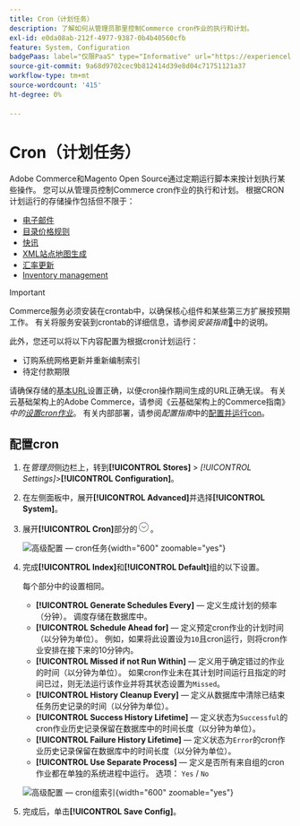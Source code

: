 ```yaml
---
title: Cron（计划任务）
description: 了解如何从管理员那里控制Commerce cron作业的执行和计划。
exl-id: e0da08ab-212f-4977-9387-0b4b40560cfb
feature: System, Configuration
badgePaas: label="仅限PaaS" type="Informative" url="https://experienceleague.adobe.com/zh-hans/docs/commerce/user-guides/product-solutions" tooltip="仅适用于云项目(Adobe管理的PaaS基础架构)和内部部署项目上的Adobe Commerce 。"
source-git-commit: 9a68d9702cec9b812414d39e8d04c71751121a37
workflow-type: tm+mt
source-wordcount: '415'
ht-degree: 0%

---
```


# Cron（计划任务）

Adobe Commerce和Magento Open Source通过定期运行脚本来按计划执行某些操作。 您可以从管理员控制Commerce cron作业的执行和计划。 根据CRON计划运行的存储操作包括但不限于：

- [电子邮件](email-communications.md)
- [目录价格规则](../merchandising-promotions/price-rules-catalog.md)
- [快讯](../merchandising-promotions/newsletters.md)
- [XML站点地图生成](../merchandising-promotions/sitemap-xml.md)
- [汇率更新](../stores-purchase/currency-update.md)
- [Inventory management](../inventory-management/introduction.md)

>[!IMPORTANT]
>
>Commerce服务必须安装在crontab中，以确保核心组件和某些第三方扩展按预期工作。 有关将服务安装到crontab的详细信息，请参阅&#x200B;_安装指南_[&#128279;](https://experienceleague.adobe.com/docs/commerce-operations/installation-guide/next-steps/configuration.html?lang=zh-Hans)中的说明。

此外，您还可以将以下内容配置为根据cron计划运行：

- 订购系统网格更新并重新编制索引
- 待定付款期限

请确保存储的[基本URL](../stores-purchase/store-urls.md)设置正确，以便cron操作期间生成的URL正确无误。 有关云基础架构上的Adobe Commerce，请参阅《云基础架构上的Commerce指南》_中的[设置cron作业](https://experienceleague.adobe.com/docs/commerce-cloud-service/user-guide/configure/app/properties/crons-property.html?lang=zh-Hans)_。 有关内部部署，请参阅&#x200B;_配置指南_&#x200B;中的[配置并运行con](https://experienceleague.adobe.com/docs/commerce-operations/configuration-guide/cli/configure-cron-jobs.html?lang=zh-Hans)。

## 配置cron

1. 在&#x200B;_管理员_&#x200B;侧边栏上，转到&#x200B;**[!UICONTROL Stores]** > _[!UICONTROL Settings]_>**[!UICONTROL Configuration]**。

1. 在左侧面板中，展开&#x200B;**[!UICONTROL Advanced]**&#x200B;并选择&#x200B;**[!UICONTROL System]**。

1. 展开&#x200B;**[!UICONTROL Cron]**&#x200B;部分的![扩展选择器](../assets/icon-display-expand.png)。

   ![高级配置 — cron任务](../configuration-reference/advanced/assets/system-cron.png){width="600" zoomable="yes"}

1. 完成&#x200B;**[!UICONTROL Index]**&#x200B;和&#x200B;**[!UICONTROL Default]**&#x200B;组的以下设置。

   每个部分中的设置相同。

   - **[!UICONTROL Generate Schedules Every]** — 定义生成计划的频率（分钟）。 调度存储在数据库中。
   - **[!UICONTROL Schedule Ahead for]** — 定义预定cron作业的计划时间（以分钟为单位）。 例如，如果将此设置设为`10`且cron运行，则将cron作业安排在接下来的10分钟内。
   - **[!UICONTROL Missed if not Run Within]** — 定义用于确定错过的作业的时间（以分钟为单位）。 如果cron作业未在其计划时间运行且指定的时间已过，则无法运行该作业并将其状态设置为`Missed`。
   - **[!UICONTROL History Cleanup Every]** — 定义从数据库中清除已结束任务历史记录的时间（以分钟为单位）。
   - **[!UICONTROL Success History Lifetime]** — 定义状态为`Successful`的cron作业历史记录保留在数据库中的时间长度（以分钟为单位）。
   - **[!UICONTROL Failure History Lifetime]** — 定义状态为`Error`的cron作业历史记录保留在数据库中的时间长度（以分钟为单位）。
   - **[!UICONTROL Use Separate Process]** — 定义是否所有来自组的cron作业都在单独的系统进程中运行。 选项： `Yes` / `No`

   ![高级配置 — cron组索引](../configuration-reference/advanced/assets/system-cron-group-index.png){width="600" zoomable="yes"}

1. 完成后，单击&#x200B;**[!UICONTROL Save Config]**。
